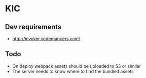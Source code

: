 # KIC

## Dev requirements

- http://invoker.codemancers.com/

## Todo

- On deploy webpack assets should be uploaded to S3 or similar
- The server needs to know where to find the bundled assets
